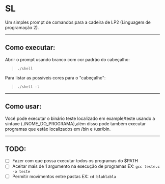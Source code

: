 # SL

Um simples prompt de comandos para a cadeira de LP2 (Linguagem de programação 2).

---
## Como executar:

Abrir o prompt usando branco com cor padrão do cabeçalho:
> `./shell`

Para listar as possíveis cores para o "cabeçalho":
> `./shell -l`

---

## Como usar:

Você pode executar o binário teste localizado em example/teste usando a sintaxe (./NOME_DO_PROGRAMA),além disso pode também executar programas que estão localizados em /bin e /usr/bin.

---

## TODO:

- [ ] Fazer com que possa executar todos os programas do $PATH
- [ ] Aceitar mais de 1 argumento na execução de programas EX: `gcc teste.c -o teste`
- [ ] Permitir movimentos entre pastas EX: `cd blablabla`